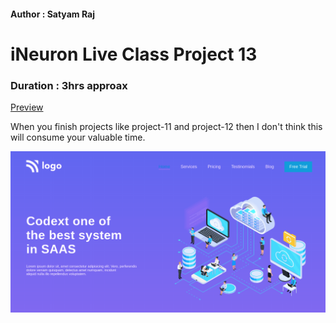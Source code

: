#### Author : Satyam Raj

# iNeuron Live Class Project 13

### Duration : 3hrs approax
[Preview](https://blacktiles.github.io/LIVE-CLASS-PROJECT-13/)

When you finish projects like project-11 and project-12 then I don't think this will consume your valuable time.

![Image Preview](thumbnail.png)